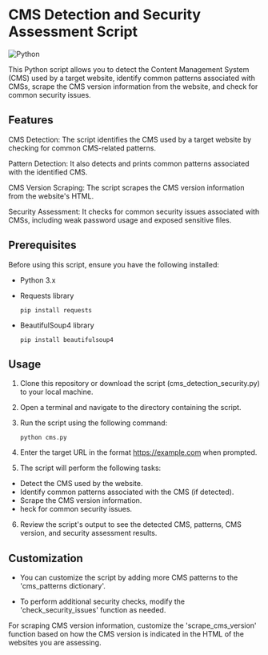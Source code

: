 # CMS Detection and Security Assessment Script

![Python](https://img.shields.io/badge/Python-3.x-blue.svg)

This Python script allows you to detect the Content Management System (CMS) used by a target website, identify common patterns associated with CMSs, scrape the CMS version information from the website, and check for common security issues.

## Features

CMS Detection: The script identifies the CMS used by a target website by checking for common CMS-related patterns.

Pattern Detection: It also detects and prints common patterns associated with the identified CMS.

CMS Version Scraping: The script scrapes the CMS version information from the website's HTML.

Security Assessment: It checks for common security issues associated with CMSs, including weak password usage and exposed sensitive files.

## Prerequisites

Before using this script, ensure you have the following installed:

- Python 3.x
- Requests library

  ```
  pip install requests
  ```

- BeautifulSoup4 library
  ```
  pip install beautifulsoup4
  ```

## Usage

1. Clone this repository or download the script (cms_detection_security.py) to your local machine.

2. Open a terminal and navigate to the directory containing the script.

3. Run the script using the following command:

   ```
   python cms.py
   ```

4. Enter the target URL in the format https://example.com when prompted.

5. The script will perform the following tasks:

- Detect the CMS used by the website.
- Identify common patterns associated with the CMS (if detected).
- Scrape the CMS version information.
- heck for common security issues.

6. Review the script's output to see the detected CMS, patterns, CMS version, and security assessment results.

## Customization

- You can customize the script by adding more CMS patterns to the 'cms_patterns dictionary'.

- To perform additional security checks, modify the 'check_security_issues' function as needed.

For scraping CMS version information, customize the 'scrape_cms_version' function based on how the CMS version is indicated in the HTML of the websites you are assessing.
